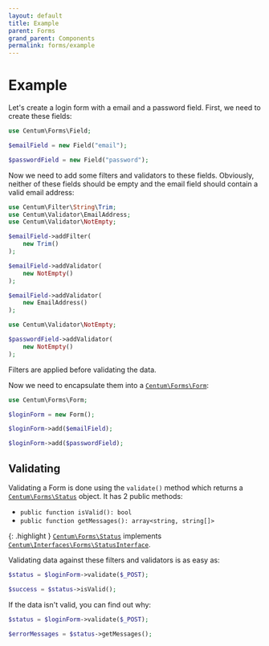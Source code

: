 ```yaml
---
layout: default
title: Example
parent: Forms
grand_parent: Components
permalink: forms/example
---
```




# Example

Let's create a login form with a email and a password field.
First, we need to create these fields:

```php
use Centum\Forms\Field;

$emailField = new Field("email");

$passwordField = new Field("password");
```

Now we need to add some filters and validators to these fields.
Obviously, neither of these fields should be empty and the email field should contain a valid email address:

```php
use Centum\Filter\String\Trim;
use Centum\Validator\EmailAddress;
use Centum\Validator\NotEmpty;

$emailField->addFilter(
    new Trim()
);

$emailField->addValidator(
    new NotEmpty()
);

$emailField->addValidator(
    new EmailAddress()
);
```

```php
use Centum\Validator\NotEmpty;

$passwordField->addValidator(
    new NotEmpty()
);
```

Filters are applied before validating the data.

Now we need to encapsulate them into a [`Centum\Forms\Form`](https://github.com/SidRoberts/centum/blob/development/src/Forms/Form.php):

```php
use Centum\Forms\Form;

$loginForm = new Form();

$loginForm->add($emailField);

$loginForm->add($passwordField);
```



## Validating

Validating a Form is done using the `validate()` method which returns a [`Centum\Forms\Status`](https://github.com/SidRoberts/centum/blob/development/src/Forms/Status.php) object.
It has 2 public methods:

- `public function isValid(): bool`
- `public function getMessages(): array<string, string[]>`

{: .highlight }
[`Centum\Forms\Status`](https://github.com/SidRoberts/centum/blob/development/src/Forms/Status.php) implements [`Centum\Interfaces\Forms\StatusInterface`](https://github.com/SidRoberts/centum/blob/development/src/Interfaces/Forms/StatusInterface.php).

Validating data against these filters and validators is as easy as:

```php
$status = $loginForm->validate($_POST);

$success = $status->isValid();
```

If the data isn't valid, you can find out why:

```php
$status = $loginForm->validate($_POST);

$errorMessages = $status->getMessages();
```
